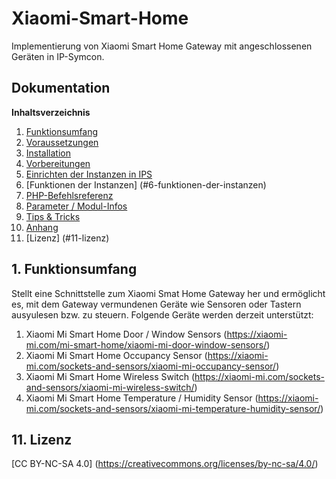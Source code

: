 # Xiaomi-Smart-Home

Implementierung von Xiaomi Smart Home Gateway mit angeschlossenen Geräten in IP-Symcon.

## Dokumentation

**Inhaltsverzeichnis**

1. [Funktionsumfang](#1-funktionsumfang) 
2. [Voraussetzungen](#2-voraussetzungen)
3. [Installation](#3-installation)
4. [Vorbereitungen](#4-vorbereitungen)
5. [Einrichten der Instanzen in IPS](#5-einrichten-der--instanzen-in-ips)
6. [Funktionen der Instanzen] (#6-funktionen-der-instanzen)
7. [PHP-Befehlsreferenz](#7-php-befehlsreferenz) 
8. [Parameter / Modul-Infos](#8-parameter--modul-infos) 
9. [Tips & Tricks](#9-tips--tricks) 
10. [Anhang](#10-anhang)
11. [Lizenz] (#11-lizenz)

## 1. Funktionsumfang

Stellt eine Schnittstelle zum Xiaomi Smat Home Gateway her und ermöglicht es, mit dem Gateway vermundenen Geräte wie Sensoren oder Tastern ausyulesen bzw. zu steuern.
Folgende Geräte werden derzeit unterstützt:
  1. Xiaomi Mi Smart Home Door / Window Sensors (https://xiaomi-mi.com/mi-smart-home/xiaomi-mi-door-window-sensors/)
  2. Xiaomi Mi Smart Home Occupancy Sensor (https://xiaomi-mi.com/sockets-and-sensors/xiaomi-mi-occupancy-sensor/)
  3. Xiaomi Mi Smart Home Wireless Switch (https://xiaomi-mi.com/sockets-and-sensors/xiaomi-mi-wireless-switch/)
  4. Xiaomi Mi Smart Home Temperature / Humidity Sensor (https://xiaomi-mi.com/sockets-and-sensors/xiaomi-mi-temperature-humidity-sensor/)




## 11. Lizenz  

[CC BY-NC-SA 4.0] (https://creativecommons.org/licenses/by-nc-sa/4.0/) 
